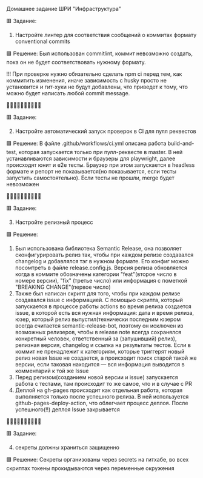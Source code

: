 Домашнее задание ШРИ "Инфраструктура"

🟥 Задание:
1. Настройте линтер для соответствия сообщений о коммитах формату conventional commits

🟩 Решение:
Был использован commitlint, коммит невозможно создать, пока он не будет соответствовать нужному формату. 

!!!
При проверке нужно обязательно сделать npm ci перед тем, как коммитить изменения, иначе зависимость с husky просто не установится и гит-хуки не будут добавлены, что приведет к тому, что можно будет написать любой commit message.


🔳🔳🔳🔳🔳🔳🔳🔳🔳🔳

🟥 Задание:

2. Настройте автоматический запуск проверок в CI для пулл реквестов

🟩 Решение: 
В файле .github/workflows/ci.yml описана работа build-and-test, которая запускается только при пулл-реквесте в master. В ней устанавливаются зависимости и браузеры для playwright, далее происходят юнит и e2e тесты. Браузер при этом запускается в headless формате и репорт не показывается(но показывается, если тесты запустить самостоятельно).
Если тесты не прошли, merge будет невозможен

🔳🔳🔳🔳🔳🔳🔳🔳🔳🔳

🟥 Задание:

3. Настройте релизный процесс

🟩 Решение:
1) Был использована библиотека Semantic Release, она позволяет сконфигурировать релиз так, чтобы при каждом релизе создавался changelog и добавлялся тэг в нужном формате. Его конфиг можно посомтреть в файле release.config.js. Версия релиза обновляется когда в коммите обозначены категории "feat"(второе число в номере версии), "fix" (третье число) или информация с пометкой "BREAKING CHANGE"(первое число)
2) Также был написан скрипт для того, чтобы при каждом релизе создавался issue с информацией. С помощью скрипта, который запускается в процессе работы actions во время релиза создается issue, в которой есть вся нужная информация: дата и время релиза, юзер, который релиз выпустил(технически последним юзером всегда считается semantic-release-bot, поэтому он исключен из возможных релизеров, чтобы в release note всегда сохранялся конкретный человек, ответственный за (запушивший) релиз), релизная версия, changelog и ссылка на результаты тестов. Если в коммит не пренадлежит к категориям, которые триггерят новый релиз новая Issue не создается, а происходит поиск старой такой же версии, если таковая находится — вся информация выводится в комментарий к той же Issue
3) Перед релизом(созданием новой версии и issue) запускается работа с тестами, там происходит то же самое, что и в случае с PR
4) Деплой на gh-pages происходит как отдельная работа, которая выполняется только после успешного релиза. В ней используется github-pages-deploy-action, что облегчает процесс деплоя. После успешного(!!) деплоя Issue закрывается

🔳🔳🔳🔳🔳🔳🔳🔳🔳🔳

🟥 Задание:

4. секреты должны храниться защищенно

🟩 Решение:
Секреты организованы через secrets на гитхабе, во всех скриптах токены прокидываются через переменные окружения

